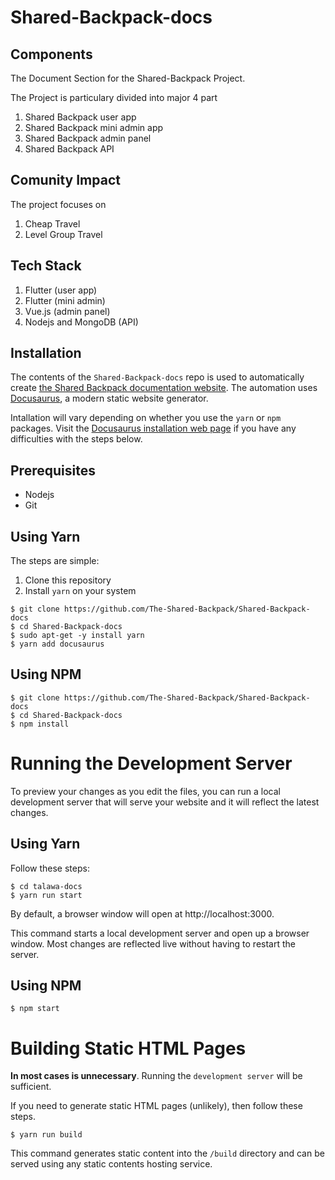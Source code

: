 # Shared-Backpack-docs

## Components

The Document Section for the Shared-Backpack Project.

The Project is particulary divided into major 4 part 

1. Shared Backpack user app
2. Shared Backpack mini admin app
3. Shared Backpack admin panel
4. Shared Backpack API

## Comunity Impact

The project focuses on 

1. Cheap Travel
2. Level Group Travel

## Tech Stack

1. Flutter (user app)
2. Flutter (mini admin)
3. Vue.js (admin panel)
4. Nodejs and MongoDB (API)

## Installation

The contents of the `Shared-Backpack-docs` repo is used to automatically create [the Shared Backpack documentation website](https://the-shared-backpack.github.io/Shared-Backpack-docs/). The automation uses [Docusaurus](https://docusaurus.io/docs/), a modern static website generator.

Intallation will vary depending on whether you use the `yarn` or `npm` packages. Visit the [Docusaurus installation web page](https://docusaurus.io/docs/installation) if you have any difficulties with the steps below.

## Prerequisites

- Nodejs
- Git 

## Using Yarn

The steps are simple:

1. Clone this repository
2. Install `yarn` on your system

```console
$ git clone https://github.com/The-Shared-Backpack/Shared-Backpack-docs
$ cd Shared-Backpack-docs
$ sudo apt-get -y install yarn
$ yarn add docusaurus
```

## Using NPM

```console
$ git clone https://github.com/The-Shared-Backpack/Shared-Backpack-docs
$ cd Shared-Backpack-docs
$ npm install
```

# Running the Development Server

To preview your changes as you edit the files, you can run a local development server that will serve your website and it will reflect the latest changes.

## Using Yarn

Follow these steps:

```console
$ cd talawa-docs
$ yarn run start
```

By default, a browser window will open at http://localhost:3000.

This command starts a local development server and open up a browser window. Most changes are reflected live without having to restart the server.

## Using NPM

```console 
$ npm start
```

# Building Static HTML Pages

**In most cases is unnecessary**. Running the `development server` will be sufficient.

If you need to generate static HTML pages (unlikely), then follow these steps.

```console
$ yarn run build
```

This command generates static content into the `/build` directory and can be served using any static contents hosting service.

 
